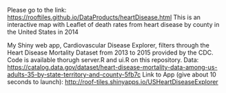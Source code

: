 Please go to the link: https://rooftiles.github.io/DataProducts/heartDisease.html
This is an interactive map with Leaflet of death rates from heart disease by county in the United States in 2014

My Shiny web app, Cardiovascular Disease Explorer, filters through the Heart Disease Mortality Dataset from 2013 to 2015 provided by the CDC.  Code is available thorugh server.R and ui.R on this repository.
Data: https://catalog.data.gov/dataset/heart-disease-mortality-data-among-us-adults-35-by-state-territory-and-county-5fb7c
Link to App (give about 10 seconds to launch): http://roof-tiles.shinyapps.io/USHeartDiseaseExplorer
